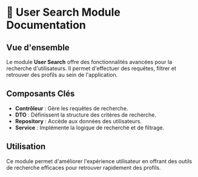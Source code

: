 # 🔎 User Search Module Documentation

## Vue d'ensemble
Le module **User Search** offre des fonctionnalités avancées pour la recherche d'utilisateurs. Il permet d'effectuer des requêtes, filtrer et retrouver des profils au sein de l'application.

## Composants Clés
- **Contrôleur** : Gère les requêtes de recherche.
- **DTO** : Définissent la structure des critères de recherche.
- **Repository** : Accède aux données des utilisateurs.
- **Service** : Implémente la logique de recherche et de filtrage.

## Utilisation
Ce module permet d'améliorer l'expérience utilisateur en offrant des outils de recherche efficaces pour retrouver rapidement des profils.
